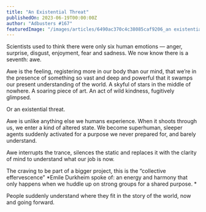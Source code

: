 ```yaml
---
title: "An Existential Threat"
publishedOn: 2023-06-19T00:00:00Z
author: "Adbusters #167"
featuredImage: "/images/articles/6490ac370c4c38085caf9206_an existential threat_1.jpg"
---
```


Scientists used to think there were only six human emotions — anger, surprise, disgust, enjoyment, fear and sadness. We now know there is a seventh: awe. 

Awe is the feeling, registering more in our body than our mind, that we’re in the presence of something so vast and deep and powerful that it swamps our present understanding of the world. A skyful of stars in the middle of nowhere. A soaring piece of art. An act of wild kindness, fugitively glimpsed. 

Or an existential threat. 

Awe is unlike anything else we humans experience. When it shoots through us, we enter a kind of altered state. We become superhuman, sleeper agents suddenly activated for a purpose we never prepared for, and barely understand. 

Awe interrupts the trance, silences the static and replaces it with the clarity of mind to understand what our job is now. 

The craving to be part of a bigger project, this is the “collective effervescence” *Emile Durkheim spoke of: an energy and harmony that only happens when we huddle up on strong groups for a shared purpose. *

People suddenly understand where they fit in the story of the world, now and going forward.